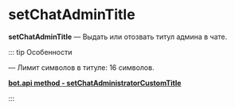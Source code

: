 # setChatAdminTitle

**setChatAdminTitle** — Выдать или отозвать титул админа в чате.

::: tip  Особенности

— Лимит символов в титуле: 16 символов.

**[bot.api method - setChatAdministratorCustomTitle](https://core.telegram.org/bots/api#setchatadministratorcustomtitle)**

:::



